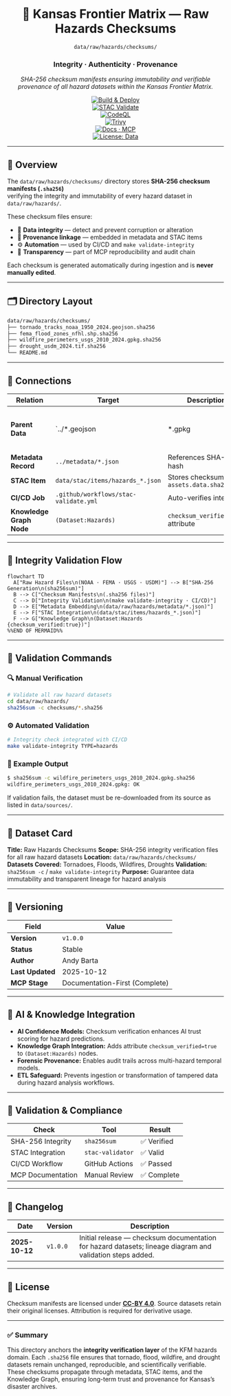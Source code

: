 <div align="center">

# 🧾 Kansas Frontier Matrix — Raw Hazards Checksums  
`data/raw/hazards/checksums/`

### **Integrity · Authenticity · Provenance**  
*SHA-256 checksum manifests ensuring immutability and verifiable provenance of all hazard datasets within the Kansas Frontier Matrix.*

[![Build & Deploy](https://github.com/bartytime4life/Kansas-Frontier-Matrix/actions/workflows/site.yml/badge.svg)](../../../../.github/workflows/site.yml)  
[![STAC Validate](https://img.shields.io/badge/STAC-validate-teal)](../../../../.github/workflows/stac-validate.yml)  
[![CodeQL](https://github.com/bartytime4life/Kansas-Frontier-Matrix/actions/workflows/codeql.yml/badge.svg)](../../../../.github/workflows/codeql.yml)  
[![Trivy](https://github.com/bartytime4life/Kansas-Frontier-Matrix/actions/workflows/trivy.yml/badge.svg)](../../../../.github/workflows/trivy.yml)  
[![Docs · MCP](https://img.shields.io/badge/Docs-MCP-blueviolet)](../../../../docs/)  
[![License: Data](https://img.shields.io/badge/License-CC--BY%204.0-green)](../../../../LICENSE)

</div>

---

## 📘 Overview

The `data/raw/hazards/checksums/` directory stores **SHA-256 checksum manifests (`.sha256`)**  
verifying the integrity and immutability of every hazard dataset in `data/raw/hazards/`.

These checksum files ensure:
- 🔐 **Data integrity** — detect and prevent corruption or alteration  
- 🔗 **Provenance linkage** — embedded in metadata and STAC items  
- ⚙️ **Automation** — used by CI/CD and `make validate-integrity`  
- 🧾 **Transparency** — part of MCP reproducibility and audit chain  

Each checksum is generated automatically during ingestion and is **never manually edited**.

---

## 🗂️ Directory Layout

```bash
data/raw/hazards/checksums/
├── tornado_tracks_noaa_1950_2024.geojson.sha256
├── fema_flood_zones_nfhl.shp.sha256
├── wildfire_perimeters_usgs_2010_2024.gpkg.sha256
├── drought_usdm_2024.tif.sha256
└── README.md
````

---

## 🔗 Connections

| Relation                 | Target                                | Description                                |       |        |                                    |
| ------------------------ | ------------------------------------- | ------------------------------------------ | ----- | ------ | ---------------------------------- |
| **Parent Data**          | `../*.geojson                         | *.gpkg                                     | *.tif | *.shp` | Hazard data verified for integrity |
| **Metadata Record**      | `../metadata/*.json`                  | References SHA-256 hash                    |       |        |                                    |
| **STAC Item**            | `data/stac/items/hazards_*.json`      | Stores checksum under `assets.data.sha256` |       |        |                                    |
| **CI/CD Job**            | `.github/workflows/stac-validate.yml` | Auto-verifies integrity                    |       |        |                                    |
| **Knowledge Graph Node** | `(Dataset:Hazards)`                   | `checksum_verified:true` attribute         |       |        |                                    |

---

## 🧭 Integrity Validation Flow

```mermaid
flowchart TD
  A["Raw Hazard Files\n(NOAA · FEMA · USGS · USDM)"] --> B["SHA-256 Generation\n(sha256sum)"]
  B --> C["Checksum Manifests\n(.sha256 files)"]
  C --> D["Integrity Validation\n(make validate-integrity · CI/CD)"]
  D --> E["Metadata Embedding\n(data/raw/hazards/metadata/*.json)"]
  E --> F["STAC Integration\n(data/stac/items/hazards_*.json)"]
  F --> G["Knowledge Graph\n(Dataset:Hazards {checksum_verified:true})"]
%%END OF MERMAID%%
```

---

## 🧪 Validation Commands

### 🔍 Manual Verification

```bash
# Validate all raw hazard datasets
cd data/raw/hazards/
sha256sum -c checksums/*.sha256
```

### ⚙️ Automated Validation

```bash
# Integrity check integrated with CI/CD
make validate-integrity TYPE=hazards
```

### 🧮 Example Output

```bash
$ sha256sum -c wildfire_perimeters_usgs_2010_2024.gpkg.sha256
wildfire_perimeters_usgs_2010_2024.gpkg: OK
```

If validation fails, the dataset must be re-downloaded from its source
as listed in `data/sources/`.

---

## 🧾 Dataset Card

**Title:** Raw Hazards Checksums
**Scope:** SHA-256 integrity verification files for all raw hazard datasets
**Location:** `data/raw/hazards/checksums/`
**Datasets Covered:** Tornadoes, Floods, Wildfires, Droughts
**Validation:** `sha256sum -c` / `make validate-integrity`
**Purpose:** Guarantee data immutability and transparent lineage for hazard analysis

---

## 🧱 Versioning

| Field            | Value                          |
| ---------------- | ------------------------------ |
| **Version**      | `v1.0.0`                       |
| **Status**       | Stable                         |
| **Author**       | Andy Barta                     |
| **Last Updated** | 2025-10-12                     |
| **MCP Stage**    | Documentation-First (Complete) |

---

## 🧠 AI & Knowledge Integration

* **AI Confidence Models:** Checksum verification enhances AI trust scoring for hazard predictions.
* **Knowledge Graph Integration:** Adds attribute `checksum_verified=true` to `(Dataset:Hazards)` nodes.
* **Forensic Provenance:** Enables audit trails across multi-hazard temporal models.
* **ETL Safeguard:** Prevents ingestion or transformation of tampered data during hazard analysis workflows.

---

## 🧩 Validation & Compliance

| Check             | Tool             | Result     |
| ----------------- | ---------------- | ---------- |
| SHA-256 Integrity | `sha256sum`      | ✅ Verified |
| STAC Integration  | `stac-validator` | ✅ Valid    |
| CI/CD Workflow    | GitHub Actions   | ✅ Passed   |
| MCP Documentation | Manual Review    | ✅ Complete |

---

## 🧩 Changelog

| Date           | Version  | Description                                                                                               |
| -------------- | -------- | --------------------------------------------------------------------------------------------------------- |
| **2025-10-12** | `v1.0.0` | Initial release — checksum documentation for hazard datasets; lineage diagram and validation steps added. |

---

## 🪪 License

Checksum manifests are licensed under **[CC-BY 4.0](https://creativecommons.org/licenses/by/4.0/)**.
Source datasets retain their original licenses. Attribution is required for derivative usage.

---

### ✅ Summary

This directory anchors the **integrity verification layer** of the KFM hazards domain.
Each `.sha256` file ensures that tornado, flood, wildfire, and drought datasets remain
unchanged, reproducible, and scientifically verifiable.
These checksums propagate through metadata, STAC items, and the Knowledge Graph,
ensuring long-term trust and provenance for Kansas’s disaster archives.

```
